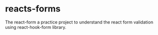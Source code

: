 # reacts-forms
The react-form a practice project to understand the react form validation using react-hook-form library.
